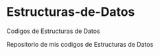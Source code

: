 # Estructuras-de-Datos
Codigos de Estructuras de Datos

Repositorio de mis codigos de Estructuras de Datos 
